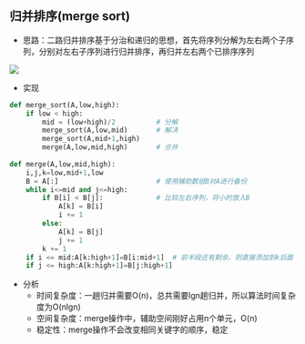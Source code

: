 ## 归并排序(merge sort)
- 思路：二路归并排序基于分治和递归的思想，首先将序列分解为左右两个子序列，分别对左右子序列进行归并排序，再归并左右两个已排序序列

![](http://wuchong.me/img/Merge-sort-example-300px.gif)
- 实现

```python
def merge_sort(A,low,high):
    if low < high:
        mid = (low+high)/2          # 分解
        merge_sort(A,low,mid)       # 解决
        merge_sort(A,mid+1,high)
        merge(A,low,mid,high)       # 合并
        
def merge(A,low,mid,high):
    i,j,k=low,mid+1,low
    B = A[:]                        # 使用辅助数组B对A进行备份
    while i<=mid and j<=high:
        if B[i] < B[j]:             # 比较左右序列，将小的放入B
            A[k] = B[i]
            i += 1
        else:
            A[k] = B[j]
            j += 1
        k += 1
    if i <= mid:A[k:high+1]=B[i:mid+1]  # 前半段还有剩余，则直接添加到k后面
    if j <= high:A[k:high+1]=B[j:high+1]
```
- 分析
    - 时间复杂度：一趟归并需要O(n)，总共需要lgn趟归并，所以算法时间复杂度为O(nlgn)
    - 空间复杂度：merge操作中，辅助空间刚好占用n个单元，O(n)
    - 稳定性：merge操作不会改变相同关键字的顺序，稳定
